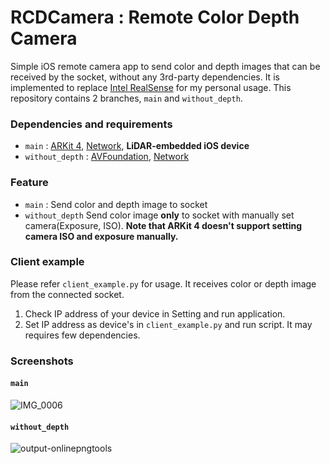 # RCDCamera : Remote Color Depth Camera
Simple iOS remote camera app to send color and depth images that can be received by the socket, without any 3rd-party dependencies. It is implemented to replace [Intel RealSense](https://github.com/IntelRealSense/librealsense) for my personal usage. This repository contains 2 branches, `main` and `without_depth`.

### Dependencies and requirements
- `main` : [ARKit 4](https://developer.apple.com/documentation/arkit/), [Network](https://developer.apple.com/documentation/network), **LiDAR-embedded iOS device**
- `without_depth` : [AVFoundation](https://developer.apple.com/documentation/avfoundation), [Network](https://developer.apple.com/documentation/network)

### Feature
- `main` : Send color and depth image to socket
- `without_depth` Send color image **only** to socket with manually set camera(Exposure, ISO). **Note that ARKit 4 doesn't support setting camera ISO and exposure manually.**

### Client example
Please refer `client_example.py` for usage. It receives color or depth image from the connected socket.

 1. Check IP address of your device in Setting and run application.
 2. Set IP address as device's in `client_example.py` and run script. It may requires few dependencies.

### Screenshots

#### `main`
![IMG_0006](https://user-images.githubusercontent.com/11532321/104289202-34d81400-54fc-11eb-96f8-5a6e6a03acf2.PNG)


#### `without_depth`

![output-onlinepngtools](https://user-images.githubusercontent.com/11532321/104986736-0e176180-5a57-11eb-8f01-eb4db918045f.png)
